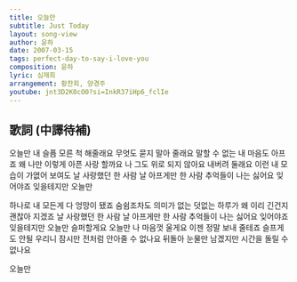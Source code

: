 ```yaml
---
title: 오늘만
subtitle: Just Today
layout: song-view
author: 윤하
date: 2007-03-15
tags: perfect-day-to-say-i-love-you
composition: 윤하
lyric: 심재희
arrangement: 황찬희, 양경주
youtube: jnt3D2K0cO0?si=InkR37iHp6_fclIe
---
```


## 歌詞 (中譯待補)

오늘만
내 슬픔 모른 척 해줄래요
무엇도 묻지 말아 줄래요
말할 수 없는 내 마음도
아프죠
왜 나만
이렇게 아픈 사랑 할까요
나 그도 위로 되지 않아요
내버려 둘래요
이런 내 모습이
가엾어 보여도
날 사랑했던 한 사람
날 아프게만 한 사람
추억들이 나는 싫어요
잊어야죠 잊을테지만
오늘만

하나로
내 모든게 다 엉망이 됐죠
숨쉼조차도 의미가 없는
덧없는
하루가 왜 이리 긴건지
괜찮아 지겠죠
날 사랑했던 한 사람
날 아프게만 한 사람
추억들이 나는 싫어요
잊어야죠 잊을테지만
오늘만 슬퍼할게요
오늘만 나 마음껏 울게요
이젠 정말 보내 줄테죠
슬프게도 안될 우리니
잠시만
전처럼 안아줄 수 없나요
뒤돌아 눈물만 남겠지만
시간을 돌릴 수 없나요

오늘만
